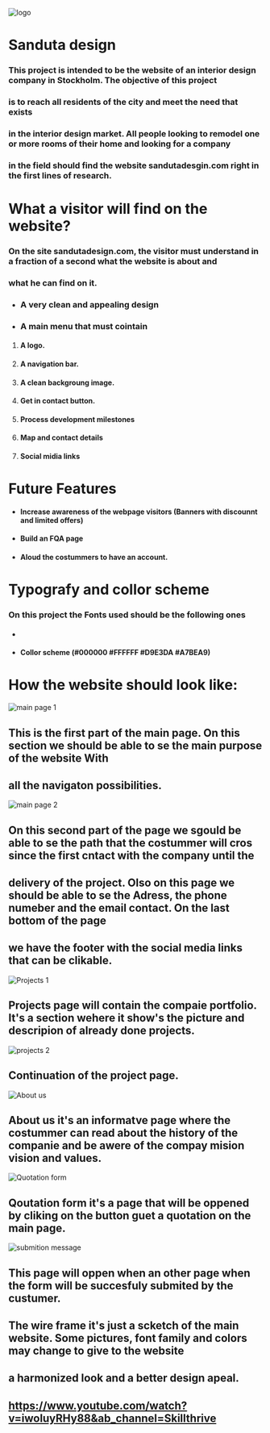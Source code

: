![logo](https://user-images.githubusercontent.com/101544012/169142836-203e786d-234d-45e7-8df4-870e5db3470c.png)
# **Sanduta design**


### This project is intended to be the website of an interior design company in Stockholm. The objective of this project 
### is to reach all residents of the city and meet the need that exists

### in the interior design market. All people looking to remodel one or more rooms of their home and looking for a company 
### in the field should find the website sandutadesgin.com right in the first lines of research.

# **What a visitor will find on the website?**

### On the site sandutadesign.com, the visitor must understand in a fraction of a second what the website is about and 
### what he can find on it.
* ### A very clean and appealing design
* ### A main menu that must cointain
1. #### A logo.
2. #### A navigation bar.
3. #### A clean backgroung image.
4. #### Get in contact button.
5. #### Process development milestones
6. #### Map and contact details
7. #### Social midia links
# 
# **Future Features** 
* #### Increase awareness of the webpage visitors (Banners with discounnt and limited offers)
* #### Build an FQA page
* #### Aloud the costummers to have an account.
#
# **Typografy and collor scheme**
### On this project the Fonts used should be the following ones
* #### 
* #### Collor scheme (#000000  #FFFFFF #D9E3DA #A7BEA9)
#
# **How the website should look like:**

![main page 1](https://user-images.githubusercontent.com/101544012/169135817-5871796a-6595-475f-a729-2fe0f31842c8.png)
## This is the first part of the main page. On this section we should be able to se the main purpose of the website With 
## all the navigaton possibilities.
![main page 2](https://user-images.githubusercontent.com/101544012/169135829-bfc0ab87-15e5-495d-b0b2-5d5f42c26f0d.png)
## On this second part of the page we sgould be able to se the path that the costummer will cros since the first cntact with the company until the 
## delivery of the project. Olso on this page we should be able to se the Adress, the phone numeber and the email contact. On the last bottom of the page 
## we have the footer with the social media links that can be clikable.
![Projects 1](https://user-images.githubusercontent.com/101544012/169135835-e9c3dd2e-1ff7-47d0-ba03-9d0d3c80b44f.png)
## Projects page will contain the compaie portfolio. It's a section wehere it show's the picture and descripion of already done projects.
![projects 2](https://user-images.githubusercontent.com/101544012/169135839-e092139b-4b17-4535-98fc-148b150151d6.png)  
## Continuation of the project page.
![About us](https://user-images.githubusercontent.com/101544012/169135842-ebd03617-65fb-4981-bcea-11a1bbad1cb5.png)
## About us it's an informatve page where the costummer can read about the history of the companie and be awere of the compay mision vision and values.
![Quotation form](https://user-images.githubusercontent.com/101544012/169135844-5015c4d2-dedd-4ee1-8503-4914297fc05a.png)
## Qoutation form it's a page that will be oppened by cliking on the button guet a quotation on the main page.
![submition message](https://user-images.githubusercontent.com/101544012/169141227-079145da-388c-45f7-9d9d-def8b1e7860d.png)
## This page will oppen when an other page when the form will be succesfuly submited by the custumer.

## The wire frame it's just a scketch of the main website. Some pictures, font family and colors may change to give to the website 
## a harmonized look and a better design apeal.


## https://www.youtube.com/watch?v=iwoIuyRHy88&ab_channel=Skillthrive